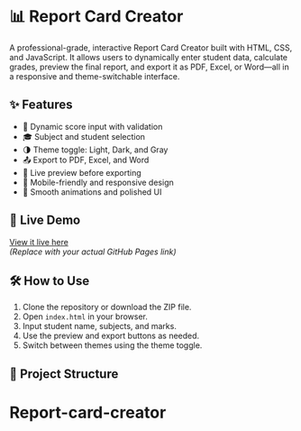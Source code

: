 # 📊 Report Card Creator

A professional-grade, interactive Report Card Creator built with HTML, CSS, and JavaScript. It allows users to dynamically enter student data, calculate grades, preview the final report, and export it as PDF, Excel, or Word—all in a responsive and theme-switchable interface.

## ✨ Features

- 🧮 Dynamic score input with validation
- 🎓 Subject and student selection
- 🌗 Theme toggle: Light, Dark, and Gray
- 📤 Export to PDF, Excel, and Word
- 👀 Live preview before exporting
- 📱 Mobile-friendly and responsive design
- 🎨 Smooth animations and polished UI

## 🚀 Live Demo

[View it live here](https://Aaryanbanskota.github.io/report-card-creator/)  
*(Replace with your actual GitHub Pages link)*

## 🛠️ How to Use

1. Clone the repository or download the ZIP file.
2. Open `index.html` in your browser.
3. Input student name, subjects, and marks.
4. Use the preview and export buttons as needed.
5. Switch between themes using the theme toggle.

## 📁 Project Structure

# Report-card-creator
